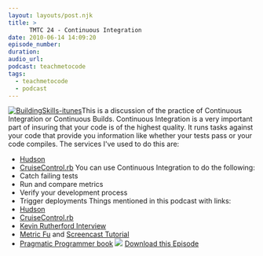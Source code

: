 ```yaml
---
layout: layouts/post.njk
title: >
      TMTC 24 - Continuous Integration
date: 2010-06-14 14:09:20
episode_number: 
duration: 
audio_url: 
podcast: teachmetocode
tags: 
  - teachmetocode
  - podcast
---
```


[![](http://teachmetocode.com/podcast/files/2010/08/BuildingSkills-itunes.jpg "BuildingSkills-itunes")](http://teachmetocode.com/podcast/files/2010/08/BuildingSkills-itunes.jpg)This is a discussion of the practice of Continuous Integration or Continuous Builds. Continuous Integration is a very important part of insuring that your code is of the highest quality. It runs tasks against your code that provide you information like whether your tests pass or your code compiles. The services I've used to do this are:
- [Hudson](http://hudson-ci.org/)
- [CruiseControl.rb](http://cruisecontrolrb.thoughtworks.com/)
You can use Continuous Integration to do the following:
- Catch failing tests
- Run and compare metrics
- Verify your development process
- Trigger deployments
Things mentioned in this podcast with links:
- [Hudson](http://hudson-ci.org)
- [CruiseControl.rb](http://cruisecontrolrb.thoughtworks.com/)
- [Kevin Rutherford Interview](http://http://teachmetocode.com/podcast/tmtc-19-kevin-rutherford-interview)
- [Metric Fu](http://metric-fu.rubyforge.org/) and [Screencast Tutorial](http://teachmetocode.com/screencasts/code-metrics-with-metric-fu)
- [Pragmatic Programmer book](http://www.amazon.com/gp/product/020161622X?ie=UTF8&tag=chamaxwoo-20&linkCode=as2&camp=1789&creative=390957&creativeASIN=020161622X) ![](http://www.assoc-amazon.com/e/ir?t=chamaxwoo-20&l=as2&o=1&a=020161622X)
[Download this Episode](http://media.libsyn.com/media/charlesmaxwood/TMTC24_Continuous_Integration.mp3)
